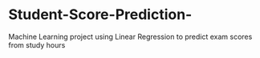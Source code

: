 # Student-Score-Prediction-
Machine Learning project using Linear Regression to predict exam scores from study hours 
